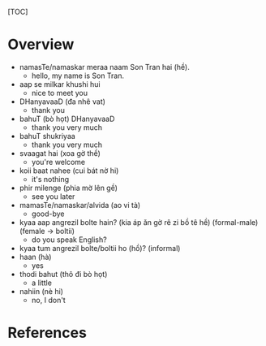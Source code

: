 [TOC]

# Overview

- namasTe/namaskar meraa naam Son Tran hai (hề).
    + hello, my name is Son Tran.
- aap se milkar khushi hui
    + nice to meet you
- DHanyavaaD (đa nhê vat)
    + thank you
- bahuT (bò họt) DHanyavaaD
    + thank you very much
- bahuT shukriyaa
    + thank you very much
- svaagat hai (xoa gờ thề)
    + you're welcome
- koii baat nahee (cui bát nờ hi)
    + it's nothing
- phir milenge (phia mờ lên gề)
    + see you later
- mamasTe/namaskar/alvida (ao vi tà)
    + good-bye
- kyaa aap angrezil bolte hain? (kia áp ăn gờ rê zi bồ tê hề)
  (formal-male) (female -> boltii)
    + do you speak English?
- kyaa tum angrezil bolte/boltii ho (hồ)? (informal)
- haan (hà)
    + yes
- thodi bahut (thô đi bò họt)
    + a little
- nahiin (nè hi)
    + no, I don't

# References

[wiki]: https://en.wikipedia.org/wiki/Hindi
